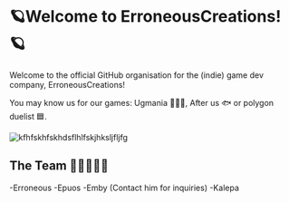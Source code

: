 # 🪐Welcome to ErroneousCreations!🪐
Welcome to the official GitHub organisation for the (indie) game dev company, ErroneousCreations! 

You may know us for our games: Ugmania 👨🏻‍🦲, After us 🐟 or polygon duelist 🟦.

![kfhfskhfskhdsflhlfskjhksljfljfg](https://github.com/user-attachments/assets/acc6f825-f597-4dfe-95a7-9b33ac075064)

## The Team 🥀🥀🥀🥀🥀
-Erroneous
-Epuos
-Emby (Contact him for inquiries)
-Kalepa

##
